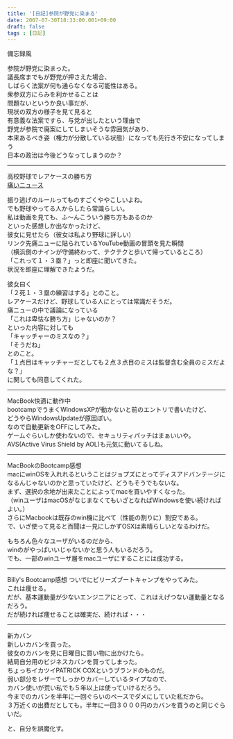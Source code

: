 ```yaml
---
title: '[日記]参院が野党に染まる'
date: 2007-07-30T18:33:00.001+09:00
draft: false
tags : [日記]
---
```


備忘録風  
  
参院が野党に染まった。  
議長席までもが野党が押さえた場合、  
しばらく法案が何も通らなくなる可能性はある。  
衆参双方にらみを利かせることは  
問題ないというか良い事だが、  
現状の双方の様子を見て見ると  
有意義な法案ですら、与党が出したという理由で  
野党が参院で廃案にしてしまいそうな雰囲気があり、  
本来あるべき姿（権力が分散している状態）になっても先行き不安になってしまう  
日本の政治は今後どうなってしまうのか？  
  
  

* * *

高校野球でレアケースの勝ち方  
[痛いニュース](http://blog.livedoor.jp/dqnplus/archives/1009865.html "痛いニュース")  
  
振り逃げのルールってものすごくややこしいよね。  
でも野球やってる人からしたら常識らしい。  
私は動画を見ても、ふ～んこういう勝ち方もあるのか  
といった感想しか出なかったけど、  
彼女に見せたら（彼女は私より野球に詳しい）  
リンク先痛ニューに貼られているYouTube動画の冒頭を見た瞬間  
（横浜側のナインが守備終わって、テクテクと歩いて帰っているところ）  
「これって１・３塁？」っと即座に聞いてきた。  
状況を即座に理解できたようだ。  
  
彼女曰く  
「２死１・３塁の練習はする」とのこと。  
レアケースだけど、野球している人にとっては常識だそうだ。  
痛ニューの中で議論になっている  
「これは卑怯な勝ち方」じゃないのか？  
といった内容に対しても  
「キャッチャーのミスなの？」  
「そうだね」  
とのこと。  
「１点目はキャッチャーだとしても２点３点目のミスは監督含む全員のミスだよな？」  
に関しても同意してくれた。  
  
  

* * *

MacBook快適に動作中  
bootcampでうまくWindowsXPが動かないと前のエントリで書いたけど、  
どうやらWindowsUpdateが原因ぽい。  
なので自動更新をOFFにしてみた。  
ゲームぐらいしか使わないので、セキュリティパッチはまぁいいや。  
AVS(Active Virus Shield by AOL)も元気に動いてるしね。  
  
  

* * *

MacBookのBootcamp感想  
macにwinOSを入れれるということはジョプズにとってディスアドバンテージになるんじゃないのかと思っていたけど、どうもそうでもないな。  
まず、選択の余地が出来たことによってmacを買いやすくなった。  
（winユーザはmacOSがなじまなくてもいざとなればWindowsを使い続ければよい。）  
さらにMacbookは既存のwin機に比べて（性能の割りに）割安である。  
で、いざ使って見ると百聞は一見にしかずOSXは素晴らしいとなるわけだ。  
  
もちろん色々なユーザがいるのだから、  
winのがやっぱいいじゃないかと思う人もいるだろう。  
でも、一部のwinユーザ層をmacユーザにすることには成功する。  
  
  

* * *

Billy's Bootcamp感想 ついでにビリーズブートキャンプをやってみた。  
これは痩せる。  
だが、基本運動量が少ないエンジニアにとって、これはえげつない運動量となるだろう。  
だが続ければ痩せることは確実だ、続ければ・・・  
  
  

* * *

新カバン  
新しいカバンを買った。  
彼女のカバンを見に日曜日に買い物に出かけたら。  
結局自分用のビジネスカバンを買ってしまった。  
ちょっちイカツイPATRICK COXというブランドのものだ。  
弱い部分をレザーでしっかりカバーしているタイプなので、  
カバン使いが荒い私でも５年以上は使っていけるだろう。  
今までのカバンを半年に一回ぐらいのペースでダメにしていた私だから。  
３万近くの出費だとしても。半年に一回３０００円のカバンを買うのと同じぐらいだ。  
  
と、自分を誤魔化す。